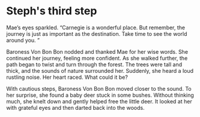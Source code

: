 # Steph's third step

Mae’s eyes sparkled. “Carnegie is a wonderful place. But remember, the journey is just as important as the destination. Take time to see the world around you. ”

Baroness Von Bon Bon nodded and thanked Mae for her wise words. She continued her journey, feeling more confident. As she walked further, the path began to twist and turn through the forest. The trees were tall and thick, and the sounds of nature surrounded her. Suddenly, she heard a loud rustling noise. Her heart raced. What could it be?

With cautious steps, Baroness Von Bon Bon moved closer to the sound. To her surprise, she found a baby deer stuck in some bushes. Without thinking much, she knelt down and gently helped free the little deer. It looked at her with grateful eyes and then darted back into the woods.

